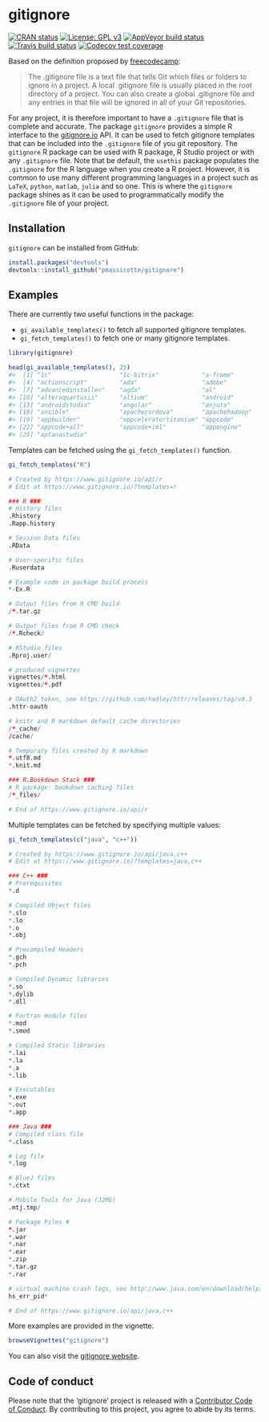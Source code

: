 
<!-- README.md is generated from README.Rmd. Please edit that file -->

# gitignore

<!-- badges: start -->

[![CRAN
status](https://www.r-pkg.org/badges/version/gitignore)](https://cran.r-project.org/package=gitignore)
[![License: GPL
v3](https://img.shields.io/badge/License-GPLv3-blue.svg)](https://www.gnu.org/licenses/gpl-3.0)
[![AppVeyor build
status](https://ci.appveyor.com/api/projects/status/github/PMassicotte/gitignore?branch=master&svg=true)](https://ci.appveyor.com/project/PMassicotte/gitignore)
[![Travis build
status](https://travis-ci.org/PMassicotte/gitignore.svg?branch=master)](https://travis-ci.org/PMassicotte/gitignore)
[![Codecov test
coverage](https://codecov.io/gh/PMassicotte/gitignore/branch/master/graph/badge.svg)](https://codecov.io/gh/PMassicotte/gitignore?branch=master)
<!-- badges: end -->

Based on the definition proposed by
[freecodecamp](https://guide.freecodecamp.org/git/gitignore/):

> The .gitignore file is a text file that tells Git which files or
> folders to ignore in a project. A local .gitignore file is usually
> placed in the root directory of a project. You can also create a
> global .gitignore file and any entries in that file will be ignored in
> all of your Git repositories.

For any project, it is therefore important to have a `.gitignore` file
that is complete and accurate. The package `gitignore` provides a simple
R interface to the [gitignore.io](https://gitignore.io/) API. It can be
used to fetch gitignore templates that can be included into the
`.gitignore` file of you git repository. The `gitignore` R package can
be used with R package, R Studio project or with any `.gitignore` file.
Note that be default, the `usethis` package populates the `.gitignore`
for the R language when you create a R project. However, it is common to
use many different programming languages in a project such as `LaTeX`,
`python`, `matlab`, `julia` and so one. This is where the `gitignore`
package shines as it can be used to programmatically modify the
`.gitignore` file of your project.

## Installation

`gitignore` can be installed from GitHub:

``` r
install.packages("devtools")
devtools::install_github("pmassicotte/gitignore")
```

## Examples

There are currently two useful functions in the package:

  - `gi_available_templates()` to fetch all supported gitignore
    templates.
  - `gi_fetch_templates()` to fetch one or many gitignore templates.

<!-- end list -->

``` r
library(gitignore)

head(gi_available_templates(), 25)
#>  [1] "1c"                   "1c-bitrix"            "a-frame"             
#>  [4] "actionscript"         "ada"                  "adobe"               
#>  [7] "advancedinstaller"    "agda"                 "al"                  
#> [10] "alteraquartusii"      "altium"               "android"             
#> [13] "androidstudio"        "angular"              "anjuta"              
#> [16] "ansible"              "apachecordova"        "apachehadoop"        
#> [19] "appbuilder"           "appceleratortitanium" "appcode"             
#> [22] "appcode+all"          "appcode+iml"          "appengine"           
#> [25] "aptanastudio"
```

Templates can be fetched using the `gi_fetch_templates()` function.

``` r
gi_fetch_templates("R")

# Created by https://www.gitignore.io/api/r
# Edit at https://www.gitignore.io/?templates=r

### R ###
# History files
.Rhistory
.Rapp.history

# Session Data files
.RData

# User-specific files
.Ruserdata

# Example code in package build process
*-Ex.R

# Output files from R CMD build
/*.tar.gz

# Output files from R CMD check
/*.Rcheck/

# RStudio files
.Rproj.user/

# produced vignettes
vignettes/*.html
vignettes/*.pdf

# OAuth2 token, see https://github.com/hadley/httr/releases/tag/v0.3
.httr-oauth

# knitr and R markdown default cache directories
/*_cache/
/cache/

# Temporary files created by R markdown
*.utf8.md
*.knit.md

### R.Bookdown Stack ###
# R package: bookdown caching files
/*_files/

# End of https://www.gitignore.io/api/r
```

Multiple templates can be fetched by specifying multiple values:

``` r
gi_fetch_templates(c("java", "c++"))

# Created by https://www.gitignore.io/api/java,c++
# Edit at https://www.gitignore.io/?templates=java,c++

### C++ ###
# Prerequisites
*.d

# Compiled Object files
*.slo
*.lo
*.o
*.obj

# Precompiled Headers
*.gch
*.pch

# Compiled Dynamic libraries
*.so
*.dylib
*.dll

# Fortran module files
*.mod
*.smod

# Compiled Static libraries
*.lai
*.la
*.a
*.lib

# Executables
*.exe
*.out
*.app

### Java ###
# Compiled class file
*.class

# Log file
*.log

# BlueJ files
*.ctxt

# Mobile Tools for Java (J2ME)
.mtj.tmp/

# Package Files #
*.jar
*.war
*.nar
*.ear
*.zip
*.tar.gz
*.rar

# virtual machine crash logs, see http://www.java.com/en/download/help/error_hotspot.xml
hs_err_pid*

# End of https://www.gitignore.io/api/java,c++
```

More examples are provided in the vignette.

``` r
browseVignettes("gitignore")
```

You can also visit the [gitignore
website](http://www.pmassicotte.com/gitignore/).

## Code of conduct

Please note that the ‘gitignore’ project is released with a [Contributor
Code of Conduct](CODE_OF_CONDUCT.md). By contributing to this project,
you agree to abide by its terms.

